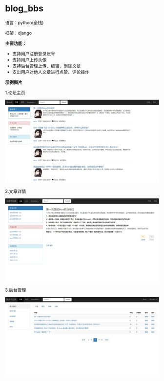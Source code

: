 # blog_bbs

语言：python(全栈)

框架：django

**主要功能：**
* 支持用户注册登录账号
* 支持用户上传头像
* 支持后台管理上传、编辑、删除文章
* 支出用户对他人文章进行点赞、评论操作

**示例图片**

1.论坛主页

![image](https://github.com/YANGMOXI/blog_bbs/blob/master/bbs_sample.jpg)

2.文章详情

![image](https://github.com/YANGMOXI/blog_bbs/blob/master/bbs_sample_article.jpg)

3.后台管理

![image](https://github.com/YANGMOXI/blog_bbs/blob/master/bbs_sample_admin.jpg)
